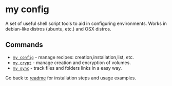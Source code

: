 # my config

A set of useful shell script tools to aid in configuring environments.
Works in debian-like distros (ubuntu, etc.) and OSX distros.

## Commands
- [`my config`](docs/config.md) - manage recipes: creation,installation,list, etc.
- [`my crypt`](docs/crypt.md) - manage creation and encryption of volumes.
- [`my sync`](docs/sync.md) - track files and folders links in a easy way.

Go back to [readme](../README.md) for installation steps and usage examples.
